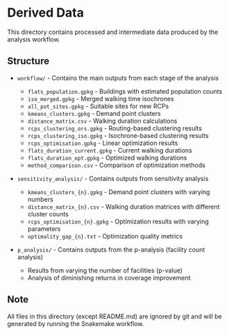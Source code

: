 # Derived Data

This directory contains processed and intermediate data produced by the analysis workflow.

## Structure

- `workflow/` - Contains the main outputs from each stage of the analysis
  - `flats_population.gpkg` - Buildings with estimated population counts
  - `iso_merged.gpkg` - Merged walking time isochrones
  - `all_pot_sites.gpkg` - Suitable sites for new RCPs
  - `kmeans_clusters.gpkg` - Demand point clusters
  - `distance_matrix.csv` - Walking duration calculations
  - `rcps_clustering_ors.gpkg` - Routing-based clustering results
  - `rcps_clustering_iso.gpkg` - Isochrone-based clustering results
  - `rcps_optimisation.gpkg` - Linear optimization results
  - `flats_duration_current.gpkg` - Current walking durations
  - `flats_duration_opt.gpkg` - Optimized walking durations
  - `method_comparison.csv` - Comparison of optimization methods

- `sensitivity_analysis/` - Contains outputs from sensitivity analysis
  - `kmeans_clusters_{n}.gpkg` - Demand point clusters with varying numbers
  - `distance_matrix_{n}.csv` - Walking duration matrices with different cluster counts
  - `rcps_optimisation_{n}.gpkg` - Optimization results with varying parameters
  - `optimality_gap_{n}.txt` - Optimization quality metrics

- `p_analysis/` - Contains outputs from the p-analysis (facility count analysis)
  - Results from varying the number of facilities (p-value)
  - Analysis of diminishing returns in coverage improvement

## Note

All files in this directory (except README.md) are ignored by git and will be generated by running the Snakemake workflow.
